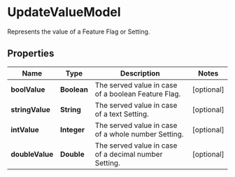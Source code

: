 

# UpdateValueModel

Represents the value of a Feature Flag or Setting.

## Properties

| Name | Type | Description | Notes |
|------------ | ------------- | ------------- | -------------|
|**boolValue** | **Boolean** | The served value in case of a boolean Feature Flag. |  [optional] |
|**stringValue** | **String** | The served value in case of a text Setting. |  [optional] |
|**intValue** | **Integer** | The served value in case of a whole number Setting. |  [optional] |
|**doubleValue** | **Double** | The served value in case of a decimal number Setting. |  [optional] |



